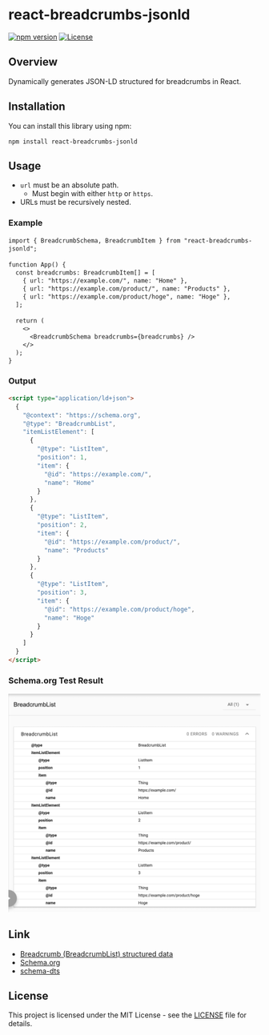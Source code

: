 # react-breadcrumbs-jsonld

[![npm version](https://badge.fury.io/js/react-breadcrumbs-jsonld.svg)](https://badge.fury.io/js/react-breadcrumbs-jsonld)
[![License](https://img.shields.io/badge/license-MIT-blue.svg)](https://opensource.org/licenses/MIT)

## Overview

Dynamically generates JSON-LD structured for breadcrumbs in React.

## Installation

You can install this library using npm:

```shell
npm install react-breadcrumbs-jsonld
```

## Usage

- `url` must be an absolute path.
  - Must begin with either `http` or `https`.
- URLs must be recursively nested.

### Example

```tsx
import { BreadcrumbSchema, BreadcrumbItem } from "react-breadcrumbs-jsonld";

function App() {
  const breadcrumbs: BreadcrumbItem[] = [
    { url: "https://example.com/", name: "Home" },
    { url: "https://example.com/product/", name: "Products" },
    { url: "https://example.com/product/hoge", name: "Hoge" },
  ];

  return (
    <>
      <BreadcrumbSchema breadcrumbs={breadcrumbs} />
    </>
  );
}
```

### Output

```html
<script type="application/ld+json">
  {
    "@context": "https://schema.org",
    "@type": "BreadcrumbList",
    "itemListElement": [
      {
        "@type": "ListItem",
        "position": 1,
        "item": {
          "@id": "https://example.com/",
          "name": "Home"
        }
      },
      {
        "@type": "ListItem",
        "position": 2,
        "item": {
          "@id": "https://example.com/product/",
          "name": "Products"
        }
      },
      {
        "@type": "ListItem",
        "position": 3,
        "item": {
          "@id": "https://example.com/product/hoge",
          "name": "Hoge"
        }
      }
    ]
  }
</script>
```

### Schema.org Test Result

<img width=600 src="./images/schema-result.png" alt="Test Result" />

## Link

- [Breadcrumb (BreadcrumbList) structured data](https://developers.google.com/search/docs/appearance/structured-data/breadcrumb)
- [Schema.org](http://schema.org/)
- [schema-dts](https://github.com/google/schema-dts)

## License

This project is licensed under the MIT License - see the [LICENSE](LICENSE) file for details.
